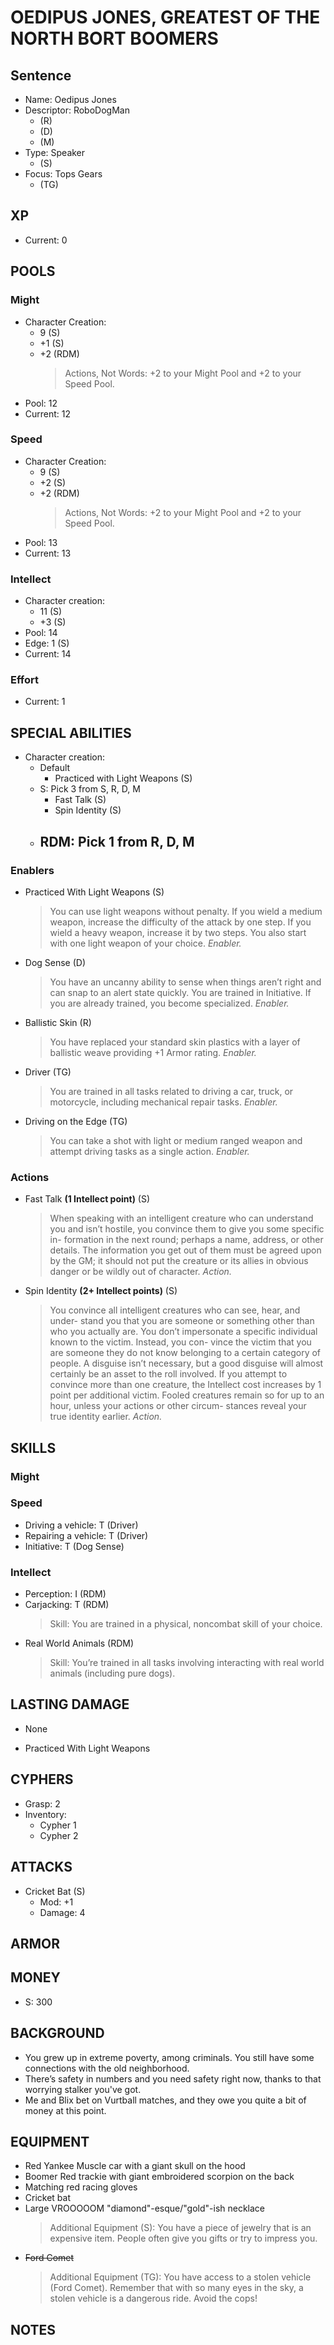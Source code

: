 # OEDIPUS JONES, GREATEST OF THE NORTH BORT BOOMERS

## Sentence
- Name: Oedipus Jones
- Descriptor: RoboDogMan
  - (R)
  - (D)
  - (M)
- Type: Speaker
  - (S)
- Focus: Tops Gears
  - (TG)

## XP
- Current: 0

## POOLS

### Might
- Character Creation:
  - 9 (S)
  - +1 (S)
  - +2 (RDM)
    > Actions, Not Words: +2 to your Might Pool and +2 to your Speed Pool.
- Pool: 12
- Current: 12

### Speed
- Character Creation:
  - 9 (S)
  - +2 (S)
  - +2 (RDM)
    > Actions, Not Words: +2 to your Might Pool and +2 to your Speed Pool.
- Pool: 13
- Current: 13

### Intellect
- Character creation:
  - 11 (S)
  - +3 (S)
- Pool: 14
- Edge: 1 (S)
- Current: 14

### Effort
- Current: 1

## SPECIAL ABILITIES
- Character creation:
  - Default
    - Practiced with Light Weapons (S)
  - S: Pick 3 from S, R, D, M
    - Fast Talk (S)
    - Spin Identity (S)
  - RDM: Pick 1 from R, D, M
    -

### Enablers
- Practiced With Light Weapons (S)
  > You can use light weapons without penalty. If you wield a medium weapon, increase the difficulty of the attack by one step. If you wield a heavy weapon, increase it by two steps. You also start with one light weapon of your choice. *Enabler.*
- Dog Sense (D)
  > You have an uncanny ability to sense when things aren’t right and can snap to an alert state quickly. You are trained in Initiative. If you are already trained, you become specialized. *Enabler.*
- Ballistic Skin (R)
  > You have replaced your standard skin plastics with a layer of ballistic weave providing +1 Armor rating. *Enabler.*
- Driver (TG)
  > You are trained in all tasks related to driving a car, truck, or motorcycle, including mechanical repair tasks. *Enabler.*
- Driving on the Edge (TG)
  >  You can take a shot with light or medium ranged weapon and attempt driving tasks as a single action. *Enabler.*

### Actions
- Fast Talk **(1 Intellect point)** (S)
  > When speaking with an intelligent creature who can understand you and isn’t hostile, you convince them to give you some specific in- formation in the next round; perhaps a name, address, or other details. The information you get out of them must be agreed upon by the GM; it should not put the creature or its allies in obvious danger or be wildly out of character. *Action.*
- Spin Identity **(2+ Intellect points)** (S)
  > You convince all intelligent creatures who can see, hear, and under- stand you that you are someone or something other than who you actually are. You don’t impersonate a specific individual known to the victim. Instead, you con- vince the victim that you are someone they do not know belonging to a certain category of people. A disguise isn’t necessary, but a good disguise will almost certainly be an asset to the roll involved. If you attempt to convince more than one creature, the Intellect cost increases by 1 point per additional victim. Fooled creatures remain so for up to an hour, unless your actions or other circum- stances reveal your true identity earlier. *Action.*

## SKILLS

### Might

### Speed
- Driving a vehicle: T (Driver)
- Repairing a vehicle: T (Driver)
- Initiative: T (Dog Sense)

### Intellect
- Perception: I (RDM)
- Carjacking: T (RDM)
  > Skill: You are trained in a physical, noncombat skill of your choice.
- Real World Animals (RDM)
  > Skill: You’re trained in all tasks involving interacting with real world animals (including pure dogs).

## LASTING DAMAGE
- None

- Practiced With Light Weapons

## CYPHERS
- Grasp: 2
- Inventory:
  - Cypher 1
  - Cypher 2

## ATTACKS
- Cricket Bat (S)
  - Mod: +1
  - Damage: 4

## ARMOR

## MONEY
- S: 300

## BACKGROUND
- You grew up in extreme poverty, among criminals. You still have some connections with the old neighborhood.
- There’s safety in numbers and you need safety right now, thanks to that worrying stalker you've got.
- Me and Blix bet on Vurtball matches, and they owe you quite a bit of money at this point.

## EQUIPMENT
- Red Yankee Muscle car with a giant skull on the hood
- Boomer Red trackie with giant embroidered scorpion on the back
- Matching red racing gloves
- Cricket bat
- Large VROOOOOM "diamond"-esque/"gold"-ish necklace
  > Additional Equipment (S): You have a piece of jewelry that is an expensive item. People often give you gifts or try to impress you.
- ~~Ford Comet~~
  > Additional Equipment (TG): You have access to a stolen vehicle (Ford Comet). Remember that with so many eyes in the sky, a stolen vehicle is a dangerous ride. Avoid the cops!

## NOTES
